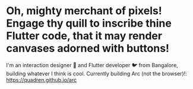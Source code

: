 # Oh, mighty merchant of pixels! Engage thy quill to inscribe thine Flutter code, that it may render canvases adorned with buttons!

I'm an interaction designer 🎨 and Flutter developer 🐦 from Bangalore, building whatever I think is cool. 
Currently building Arc (not the browser)!: https://quadren.github.io/arc

